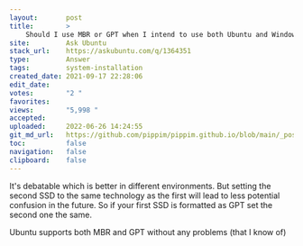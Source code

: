 ```yaml
---
layout:       post
title:        >
    Should I use MBR or GPT when I intend to use both Ubuntu and Windows?
site:         Ask Ubuntu
stack_url:    https://askubuntu.com/q/1364351
type:         Answer
tags:         system-installation
created_date: 2021-09-17 22:28:06
edit_date:    
votes:        "2 "
favorites:    
views:        "5,998 "
accepted:     
uploaded:     2022-06-26 14:24:55
git_md_url:   https://github.com/pippim/pippim.github.io/blob/main/_posts/2021/2021-09-17-Should-I-use-MBR-or-GPT-when-I-intend-to-use-both-Ubuntu-and-Windows_.md
toc:          false
navigation:   false
clipboard:    false
---
```


It's debatable which is better in different environments. But setting the second SSD to the same technology as the first will lead to less potential confusion in the future. So if your first SSD is formatted as GPT set the second one the same.

Ubuntu supports both MBR and GPT without any problems (that I know of)
